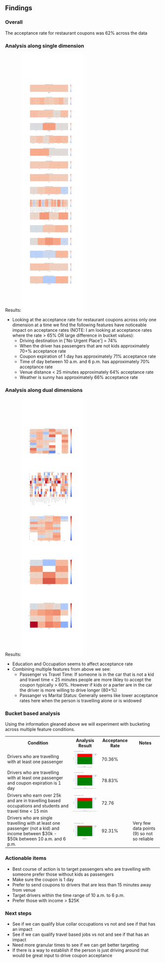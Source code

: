 ## Findings

### Overall
The acceptance rate for restaurant coupons was 62% across the data

### Analysis along single dimension
Results: <img src="./analysis/images/heatmap_single_dimensions.png" width="200"/>
<ul>
    <li>Looking at the acceptance rate for restaurant coupons across only one dimension at a time we find the following features have noticeable impact on acceptance rates (NOTE: I am looking at acceptance rates where the rate > 65% OR large difference in bucket values):
        <ul>
            <li>Driving destination in ['No Urgent Place'] = 74%</li>
            <li>When the driver has passengers that are not kids approximately 70+% acceptance rate</li>
            <li>Coupon expiration of 1 day has approximately 71% acceptance rate</li>
            <li>Time of day between 10 a.m. and 6 p.m. has approximately 70% acceptance rate</li>
            <li>Venue distance < 25 minutes approximately 64% acceptance rate</li>
            <li>Weather is sunny has approximately 66% acceptance rate</li>
        </ul>
    </li>
</ul>
                
### Analysis along dual dimensions
Results: <img src="./analysis/images/heatmap_dual_dimensions.png" width="200"/>
<ul>
    <li>Education and Occupation seems to affect acceptance rate</li>
    <li>Combining multiple features from above we see:
        <ul>
            <li>Passenger vs Travel Time: If someone is in the car that is not a kid and travel time < 25 minutes people are more likley to accept the coupon typically > 60%. However if kids or a parter are in the car the driver is more willing to drive longer (80+%)</li>
            <li>Passanger vs Marital Status: Generally seems like lower acceptance rates here when the person is travelling alone or is widowed</li>
        </ul>
    </li>
</ul> 

### Bucket based analysis
Using the information gleaned above we will experiment with bucketing across multiple feature conditions.
<table>
    <tr>
        <th>Condition</th>
        <th>Analysis Result</th>
        <th>Acceptance Rate</th>
        <th>Notes</th>
    </tr>
    <tr>
        <td>Drivers who are travelling with at least one passenger</td>
        <td><img src="./analysis/images/condition1.png" width="200"/></td>
        <td>70.36%</td>
    </tr>
    <tr>
        <td>Drivers who are travelling with at least one passenger and coupon expiration is 1 day</td>
        <td><img src="./analysis/images/condition2.png" width="200"/></td>
        <td>78.83%</td>
    </tr>
    <tr>
        <td>Drivers who earn over 25k and are in travelling based occupations and students and travel time < 15 min</td>
        <td><img src="./analysis/images/condition3.png" width="200"/></td>
        <td>72.76</td>
    </tr>
    <tr>
        <td>Drivers who are single travelling with at least one passenger (not a kid) and income between $30k - $50k between 10 a.m. and 6 p.m.</td>
        <td><img src="./analysis/images/condition4.png" width="200"/></td>
        <td>92.31%</td>
        <td>Very few data points (9) so not so reliable</td>
    </tr>
</table>

### Actionable items
- Best course of action is to target passengers who are travelling with someone prefer those without kids as passengers
- Make sure the coupon is 1 day
- Prefer to send coupons to drivers that are less than 15 minutes away from venue
- Target drivers within the time range of 10 a.m. to 6 p.m.
- Prefer those with income > $25K

### Next steps
- See if we can qualify blue collar occupations vs not and see if that has an impact
- See if we can qualify travel based jobs vs not and see if that has an impact
- Need more granular times to see if we can get better targeting
- If there is a way to establish if the person is just driving around that would be great input to drive coupon acceptance